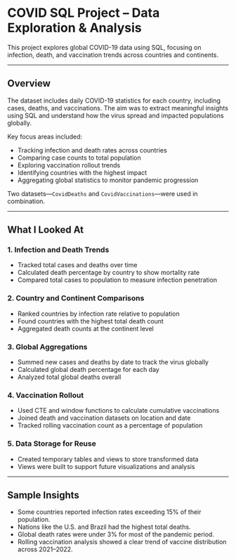 # COVID SQL Project – Data Exploration & Analysis

This project explores global COVID-19 data using SQL, focusing on infection, death, and vaccination trends across countries and continents.

---

## Overview

The dataset includes daily COVID-19 statistics for each country, including cases, deaths, and vaccinations. The aim was to extract meaningful insights using SQL and understand how the virus spread and impacted populations globally.

Key focus areas included:
- Tracking infection and death rates across countries  
- Comparing case counts to total population  
- Exploring vaccination rollout trends  
- Identifying countries with the highest impact  
- Aggregating global statistics to monitor pandemic progression  

Two datasets—`CovidDeaths` and `CovidVaccinations`—were used in combination.

---

## What I Looked At

### 1. Infection and Death Trends
- Tracked total cases and deaths over time  
- Calculated death percentage by country to show mortality rate  
- Compared total cases to population to measure infection penetration  

### 2. Country and Continent Comparisons
- Ranked countries by infection rate relative to population  
- Found countries with the highest total death count  
- Aggregated death counts at the continent level  

### 3. Global Aggregations
- Summed new cases and deaths by date to track the virus globally  
- Calculated global death percentage for each day  
- Analyzed total global deaths overall  

### 4. Vaccination Rollout
- Used CTE and window functions to calculate cumulative vaccinations  
- Joined death and vaccination datasets on location and date  
- Tracked rolling vaccination count as a percentage of population  

### 5. Data Storage for Reuse
- Created temporary tables and views to store transformed data  
- Views were built to support future visualizations and analysis  

---

## Sample Insights

- Some countries reported infection rates exceeding 15% of their population.  
- Nations like the U.S. and Brazil had the highest total deaths.  
- Global death rates were under 3% for most of the pandemic period.  
- Rolling vaccination analysis showed a clear trend of vaccine distribution across 2021–2022.

